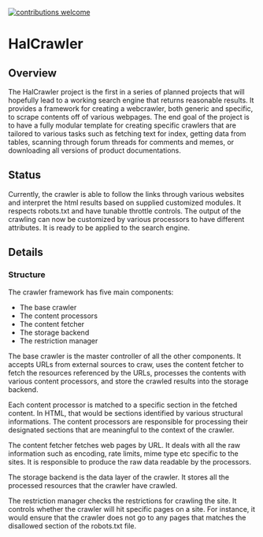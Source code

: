 [![contributions welcome](https://img.shields.io/badge/contributions-welcome-brightgreen.svg?style=flat)](https://github.com/dwyl/esta/issues)

# HalCrawler
## Overview
The HalCrawler project is the first in a series of planned projects that will hopefully lead to a working search engine that returns reasonable results. It provides a framework for creating a webcrawler, both generic and specific, to scrape contents off of various webpages. The end goal of the project is to have a fully modular template for creating specific crawlers that are tailored to various tasks such as fetching text for index, getting data from tables, scanning through forum threads for comments and memes, or downloading all versions of product documentations.

## Status
Currently, the crawler is able to follow the links through various websites and interpret the html results based on supplied customized modules. It respects robots.txt and have tunable throttle controls. The output of the crawling can now be customized by various processors to have different attributes. It is ready to be applied to the search engine.


## Details
### Structure
The crawler framework has five main components:

- The base crawler
- The content processors
- The content fetcher
- The storage backend
- The restriction manager

The base crawler is the master controller of all the other components. It accepts URLs from external sources to craw, uses the content fetcher to fetch the resources referenced by the URLs, processes the contents with various content processors, and store the crawled results into the storage backend.

Each content processor is matched to a specific section in the fetched content. In HTML, that would be sections identified by various structural informations. The content processors are responsible for processing their designated sections that are meaningful to the context of the crawler.

The content fetcher fetches web pages by URL. It deals with all the raw information such as encoding, rate limits, mime type etc specific to the sites. It is responsible to produce the raw data readable by the processors.

The storage backend is the data layer of the crawler. It stores all the processed resources that the crawler have crawled.

The restriction manager checks the restrictions for crawling the site. It controls whether the crawler will hit specific pages on a site. For instance, it would ensure that the crawler does not go to any pages that matches the disallowed section of the robots.txt file.
